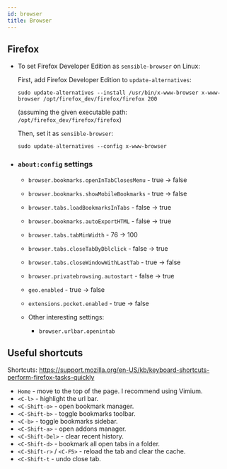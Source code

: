 ```yaml
---
id: browser
title: Browser
---
```


## Firefox

- To set Firefox Developer Edition as `sensible-browser` on Linux:

  First, add Firefox Developer Edition to `update-alternatives`:

  ```
  sudo update-alternatives --install /usr/bin/x-www-browser x-www-browser /opt/firefox_dev/firefox/firefox 200
  ```

  (assuming the given executable path: `/opt/firefox_dev/firefox/firefox`)

  Then, set it as `sensible-browser`:

  ```
  sudo update-alternatives --config x-www-browser
  ```

- ### `about:config` settings

  - `browser.bookmarks.openInTabClosesMenu` - true -> false
  - `browser.bookmarks.showMobileBookmarks` - true -> false
  - `browser.tabs.loadBookmarksInTabs` - false -> true
  - `browser.bookmarks.autoExportHTML` - false -> true
  - `browser.tabs.tabMinWidth` - 76 -> 100
  - `browser.tabs.closeTabByDblclick` - false -> true
  - `browser.tabs.closeWindowWithLastTab` - true -> false
  - `browser.privatebrowsing.autostart` - false -> true
  - `geo.enabled` - true -> false
  - `extensions.pocket.enabled` - true -> false

  - Other interesting settings:
    - `browser.urlbar.openintab`

## Useful shortcuts

Shortcuts:
https://support.mozilla.org/en-US/kb/keyboard-shortcuts-perform-firefox-tasks-quickly

- `Home` - move to the top of the page. I recommend using Vimium.
- `<C-l>` - highlight the url bar.
- `<C-Shift-o>` - open bookmark manager.
- `<C-Shift-b>` - toggle bookmarks toolbar.
- `<C-b>` - toggle bookmarks sidebar.
- `<C-Shift-a>` - open addons manager.
- `<C-Shift-Del>` - clear recent history.
- `<C-Shift-d>` - bookmark all open tabs in a folder.
- `<C-Shift-r>` / `<C-F5>` - reload the tab and clear the cache.
- `<C-Shift-t` - undo close tab.

